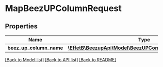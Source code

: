 # MapBeezUPColumnRequest

## Properties
Name | Type | Description | Notes
------------ | ------------- | ------------- | -------------
**beez_up_column_name** | [**\EffetB\BeezupApi\Model\BeezUPCommonBeezUPColumnName**](BeezUPCommonBeezUPColumnName.md) |  | 

[[Back to Model list]](../README.md#documentation-for-models) [[Back to API list]](../README.md#documentation-for-api-endpoints) [[Back to README]](../README.md)


